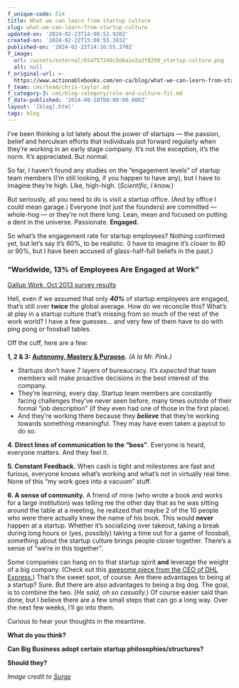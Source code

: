 ```yaml
---
f_unique-code: 514
title: What we can learn from startup culture
slug: what-we-can-learn-from-startup-culture
updated-on: '2024-02-23T14:08:52.920Z'
created-on: '2024-02-22T15:08:55.383Z'
published-on: '2024-02-23T14:16:55.370Z'
f_image:
  url: /assets/external/65d757248c5d6a1e2a2f8299_startup-culture.png
  alt: null
f_original-url: >-
  https://www.actionablebooks.com/en-ca/blog/what-we-can-learn-from-startup-culture/
f_team: cms/team/chris-taylor.md
f_category-3: cms/blog-category/role-and-culture-fit.md
f_date-published: '2014-08-18T00:00:00.000Z'
layout: '[blog].html'
tags: blog
---
```


I’ve been thinking a lot lately about the power of startups — the passion, belief and herculean efforts that individuals put forward regularly when they’re working in an early stage company. It’s not the exception, it’s the norm. It’s appreciated. But normal.

So far, I haven’t found any studies on the “engagement levels” of startup team members (I’m still looking, if you happen to have any), but I have to imagine they’re high. Like, high-high. (_Scientific, I know._)

But seriously, all you need to do is visit a startup office. (And by office I could mean garage.) Everyone (not just the founders) are committed — whole-hog — or they’re not there long. Lean, mean and focused on putting a dent in the universe. Passionate. **Engaged.**

So what’s the engagement rate for startup employees? Nothing confirmed yet, but let’s say it’s 60%, to be realistic. (I have to imagine it’s closer to 80 or 90%, but I have been accused of glass-half-full beliefs in the past.)

### “Worldwide, 13% of Employees Are Engaged at Work”

[Gallup Work, Oct 2013 survey results](http://www.gallup.com/poll/165269/worldwide-employees-engaged-work.aspx)

Hell, even if we assumed that only **_40%_** of startup employees are engaged, that’s still over **twice** the global average. How do we reconcile this? What’s at play in a startup culture that’s missing from so much of the rest of the work world? I have a few guesses… and very few of them have to do with ping pong or foosball tables.

Off the cuff, here are a few:

**1, 2 & 3:** [**Autonomy, Mastery & Purpose**](https://www.actionablebooks.com/summaries/drive/)**.** _(A la Mr. Pink.)_

*   Startups don’t have 7 layers of bureaucracy. It’s _expected_ that team members will make proactive decisions in the best interest of the company.
*   They’re learning, every day. Startup team members are constantly facing challenges they’ve never seen before, many times outside of their formal “job description” (if they even had one of those in the first place).
*   And they’re working there because they **_believe_** that they’re working towards something meaningful. They may have even taken a paycut to do so.

**4\. Direct lines of communication to the “boss”**. Everyone is heard, everyone matters. And they feel it.

**5\. Constant Feedback.** When cash is tight and milestones are fast and furious, everyone knows what’s working and what’s not in virtually real time. None of this “my work goes into a vacuum” stuff.

**6\. A sense of community.** A friend of mine (who wrote a book and works for a large institution) was telling me the other day that as he was sitting around the table at a meeting, he realized that maybe 2 of the 10 people who were there actually knew the name of his book. This would **never** happen at a startup. Whether it’s socializing over takeout, taking a break during long hours or (yes, possibly) taking a time out for a game of foosball, something about the startup culture brings people closer together. There’s a sense of “we’re in this together”.

Some companies can hang on to that startup spirit **and** leverage the weight of a big company. (Check out this [awesome piece from the CEO of DHL Express.](http://www.fastcompany.com/3017201/work-smart/for-real-workplace-engagement-empower-every-employee-to-be-an-entrepreneur)) That’s the sweet spot, of course. Are there advantages to being at a startup? Sure. But there are also advantages to being a big dog. The goal, is to combine the two. (_He said, oh so casually._) Of course easier said than done, but I believe there are a few small steps that can go a long way. Over the next few weeks, I’ll go into them.

Curious to hear your thoughts in the meantime.

**What do you think?**

**Can Big Business adopt certain startup philosophies/structures?**

**Should they?**

_Image credit to_ [_Surge_](http://www.surgeaccelerator.com/blog/archive/2013/04)
